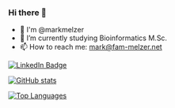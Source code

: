 ### Hi there 👋

<!--
**markmelzer/markmelzer** is a ✨ _special_ ✨ repository because its `README.md` (this file) appears on your GitHub profile.

Here are some ideas to get you started:
-->

- 👋 I'm @markmelzer
- 🌱 I’m currently studying Bioinformatics M.Sc.
- 📫 How to reach me: mark@fam-melzer.net

<div id="badges">
  <a href="https://www.linkedin.com/in/mark-melzer-874b041ba/">
  <img src="https://img.shields.io/badge/LinkedIn-blue?style=for-the-badge&logo=linkedin&logoColor=white" alt="LinkedIn Badge"/>
</div>

![GitHub stats](https://github-readme-stats.vercel.app/api?username=markmelzer&show_icons=true&count_private=true&theme=transparent) 

![Top Languages](https://github-readme-stats.vercel.app/api/top-langs/?username=markmelzer&show_icons=true&count_private=true&theme=transparent)
